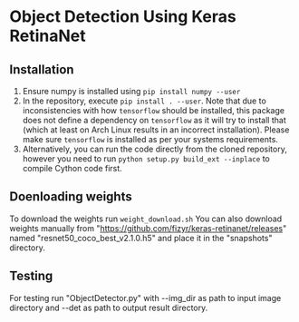 # Object Detection Using Keras RetinaNet 

## Installation

1) Ensure numpy is installed using `pip install numpy --user`
2) In the repository, execute `pip install . --user`.
   Note that due to inconsistencies with how `tensorflow` should be installed,
   this package does not define a dependency on `tensorflow` as it will try to install that (which at least on Arch Linux results in an incorrect installation).
   Please make sure `tensorflow` is installed as per your systems requirements.
3) Alternatively, you can run the code directly from the cloned  repository, however you need to run `python setup.py build_ext --inplace` to compile Cython code first.

## Doenloading weights

To download the weights run `weight_download.sh`
You can also download weights manually from "https://github.com/fizyr/keras-retinanet/releases" named "resnet50_coco_best_v2.1.0.h5" and place it in the "snapshots" directory.



## Testing

For testing run "ObjectDetector.py" with --img_dir as path to input image directory and --det as path to output result directory.

